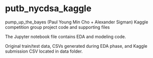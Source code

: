 # putb_nycdsa_kaggle

pump_up_the_bayes (Paul Young Min Cho + Alexander Sigman) Kaggle competition group project code and supporting files

The Jupyter notebook file contains EDA and modeling code. 

Original train/test data, CSVs generated during EDA phase, and Kaggle submission CSV located in data folder. 


